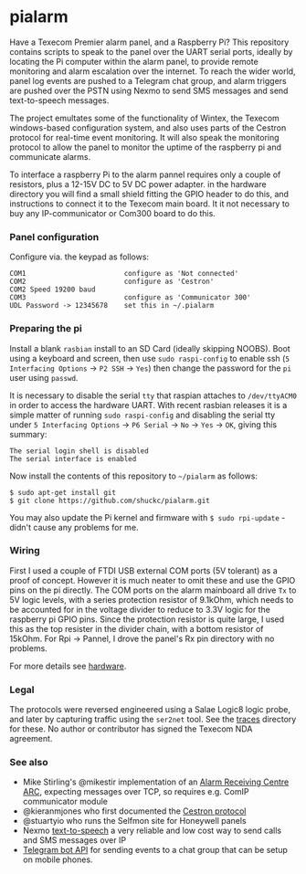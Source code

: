 
# pialarm
Have a Texecom Premier alarm panel, and a Raspberry Pi? This repository contains scripts to speak to the panel over the UART serial ports, ideally by locating the Pi computer within the alarm panel, to provide remote monitoring and alarm escalation over the internet. To reach the wider world, panel log events are pushed to a Telegram chat group, and alarm triggers are pushed over the PSTN using Nexmo to send SMS messages and send text-to-speech messages.

The project emultates some of the functionality of Wintex, the Texecom windows-based configuration system, and also uses parts of the Cestron protocol for real-time event monitoring. It will also speak the monitoring protocol to allow the panel to monitor the uptime of the raspberry pi and communicate alarms.

To interface a raspberry Pi to the alarm pannel requires only a couple of resistors, plus a 12-15V DC to 5V DC power adapter. in the hardware directory you will find a small shield fitting the GPIO header to do this, and instructions to connect it to the Texecom main board. It it not necessary to buy any IP-communicator or Com300 board to do this.

### Panel configuration
Configure via. the keypad as follows:

    COM1                        configure as 'Not connected'
    COM2                        configure as 'Cestron'
    COM2 Speed 19200 baud
    COM3                        configure as 'Communicator 300'
    UDL Password -> 12345678    set this in ~/.pialarm

### Preparing the pi
Install a blank `rasbian` install to an SD Card (ideally skipping NOOBS). Boot using a keyboard and screen, then use `sudo raspi-config` to enable ssh (`5 Interfacing Options` -> `P2 SSH` -> `Yes`) then change the password for the `pi` user using `passwd`.

It is necessary to disable the serial `tty` that raspian attaches to `/dev/ttyACM0` in order to access the hardware UART. With recent rasbian releases it is a simple matter of running `sudo raspi-config` and disabling the serial tty under `5 Interfacing Options` -> `P6 Serial` -> `No` -> `Yes` -> `OK`, giving this summary:

    The serial login shell is disabled
    The serial interface is enabled

Now install the contents of this repository to `~/pialarm` as follows:

	$ sudo apt-get install git
    $ git clone https://github.com/shuckc/pialarm.git

You may also update the Pi kernel and firmware with `$ sudo rpi-update` - didn't cause any problems for me.

### Wiring
First I used a couple of FTDI USB external COM ports (5V tolerant) as a proof of concept. However it is much neater to omit these and use the GPIO pins on the pi directly. The COM ports on the alarm mainboard all drive `Tx` to 5V logic levels, with a series protection resistor of 9.1kOhm, which needs to be accounted for in the voltage divider to reduce to 3.3V logic for the raspberry pi GPIO pins. Since the protection resistor is quite large, I used this as the top resister in the divider chain, with a bottom resistor of 15kOhm. For Rpi -> Pannel, I drove the panel's Rx pin directory with no problems.

For more details see [hardware](hardware/).

### Legal
The protocols were reversed engineered using a Salae Logic8 logic probe, and later by capturing traffic using the `ser2net` tool. See the [traces](traces/) directory for these. No author or contributor has signed the Texecom NDA agreement.

### See also

* Mike Stirling's @mikestir  implementation of an [Alarm Receiving Centre ARC](https://github.com/mikestir/alarm-server ), expecting messages over TCP, so requires e.g. ComIP communicator module
* @kieranmjones who first documented the [Cestron protocol](https://github.com/kieranmjones/homebridge-texecom/blob/master/index.js )
* @stuartyio who runs the Selfmon site for Honeywell panels
* Nexmo [text-to-speech](https://developer.nexmo.com/voice/voice-api/guides/text-to-speech) a very reliable and low cost way to send calls and SMS messages over IP
* [Telegram bot API](https://core.telegram.org/bots/api) for sending events to a chat group that can be setup on mobile phones.

